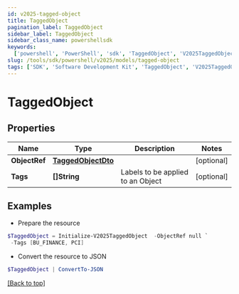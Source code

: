 ```yaml
---
id: v2025-tagged-object
title: TaggedObject
pagination_label: TaggedObject
sidebar_label: TaggedObject
sidebar_class_name: powershellsdk
keywords:
  ['powershell', 'PowerShell', 'sdk', 'TaggedObject', 'V2025TaggedObject']
slug: /tools/sdk/powershell/v2025/models/tagged-object
tags: ['SDK', 'Software Development Kit', 'TaggedObject', 'V2025TaggedObject']
---
```


# TaggedObject

## Properties

| Name | Type | Description | Notes |
| --- | --- | --- | --- |
| **ObjectRef** | [**TaggedObjectDto**](tagged-object-dto) |  | [optional] |
| **Tags** | **[]String** | Labels to be applied to an Object | [optional] |

## Examples

- Prepare the resource

```powershell
$TaggedObject = Initialize-V2025TaggedObject  -ObjectRef null `
 -Tags [BU_FINANCE, PCI]
```

- Convert the resource to JSON

```powershell
$TaggedObject | ConvertTo-JSON
```

[[Back to top]](#)
